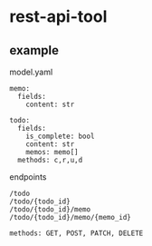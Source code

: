 # rest-api-tool

## example

model.yaml
```
memo:
  fields:
    content: str

todo:
  fields:
    is_complete: bool
    content: str
    memos: memo[]
  methods: c,r,u,d
  ```
  
  
  endpoints
  ```
  /todo
  /todo/{todo_id}
  /todo/{todo_id}/memo
  /todo/{todo_id}/memo/{memo_id}
  
  methods: GET, POST, PATCH, DELETE
  ```
